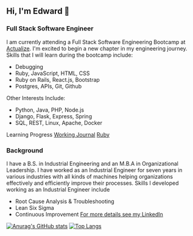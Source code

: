 ## Hi, I'm Edward 👋

### Full Stack Software Engineer
I am currently attending a Full Stack Software Engineering Bootcamp at [Actualize](https://anyonecanlearntocode.com/). I'm excited to begin a new chapter in my engineering journey. Skills that I will learn during the bootcamp include:
- Debugging
- Ruby, JavaScript, HTML, CSS
- Ruby on Rails, React.js, Bootstrap
- Postgres, APIs, Git, Github

Other Interests Include:
- Python, Java, PHP, Node.js
- Django, Flask, Express, Spring
- SQL, REST, Linux, Apache, Docker

Learning Progress
[Working Journal](https://github.com/edwardminaya/continuous-learning/tree/main/Journal)
[Ruby](https://github.com/edwardminaya/deliberate-practice-ruby)


### Background
I have a B.S. in Industrial Engineering and an M.B.A in Organizational Leadership. I have worked as an Industrial Engineer for seven years in various industries with all kinds of machines helping organizations effectively and efficiently improve their processes. Skills I developed working as an Industrial Engineer include
- Root Cause Analysis & Troubleshooting
- Lean Six Sigma
- Continuous Improvement
[For more details see my LinkedIn](https://www.linkedin.com/in/edminaya/)

[![Anurag's GitHub stats](https://github-readme-stats.vercel.app/api?username=edwardminaya)](https://github.com/anuraghazra/github-readme-stats)
[![Top Langs](https://github-readme-stats.vercel.app/api/top-langs/?username=edwardminaya&langs_count=8)](https://github.com/anuraghazra/github-readme-stats)

